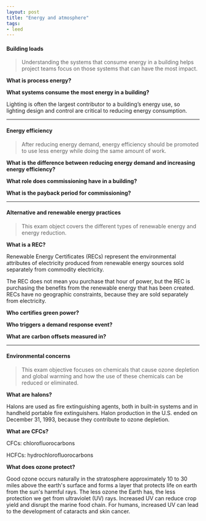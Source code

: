 ```yaml
---
layout: post
title: "Energy and atmosphere"
tags:
- leed
---
```


#### Building loads

> Understanding the systems that consume energy in a building helps project teams focus on those systems that can have the most impact.

__What is process energy?__

__What systems consume the most energy in a building?__

Lighting is often the largest contributor to a building’s energy use, so lighting design and control are critical to reducing energy consumption.

---

#### Energy efficiency

> After reducing energy demand, energy efficiency should be promoted to use less energy while doing the same amount of work.

__What is the difference between reducing energy demand and increasing energy efficiency?__

__What role does commissioning have in a building?__

__What is the payback period for commissioning?__

---

#### Alternative and renewable energy practices

> This exam object covers the different types of renewable energy and energy reduction.

__What is a REC?__

Renewable Energy Certificates (RECs) represent the environmental attributes of electricity produced from renewable energy sources sold separately from commodity electricity.

The REC does not mean you purchase that hour of power, but the REC is purchasing the benefits from the renewable energy that has been created. RECs have no geographic constraints, because they are sold separately from electricity.

__Who certifies green power?__

__Who triggers a demand response event?__

__What are carbon offsets measured in?__

---

#### Environmental concerns

> This exam objective focuses on chemicals that cause ozone depletion and global warming and how the use of these chemicals can be reduced or eliminated.

__What are halons?__

Halons are used as fire extinguishing agents, both in built-in systems and in handheld portable fire extinguishers. Halon production in the U.S. ended on December 31, 1993, because they contribute to ozone depletion.

__What are CFCs?__

CFCs: chlorofluorocarbons

HCFCs: hydrochlorofluorocarbons

__What does ozone protect?__

Good ozone occurs naturally in the stratosphere approximately 10 to 30 miles above the earth's surface and forms a layer that protects life on earth from the sun's harmful rays. The less ozone the Earth has, the less protection we get from ultraviolet (UV) rays. Increased UV can reduce crop yield and disrupt the marine food chain. For humans, increased UV can lead to the development of cataracts and skin cancer.

